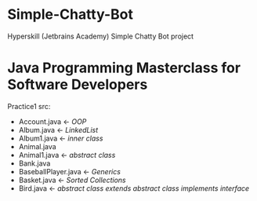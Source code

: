 # Simple-Chatty-Bot
Hyperskill (Jetbrains Academy) Simple Chatty Bot project

# Java Programming Masterclass for Software Developers
Practice1
src: 
- Account.java ← *OOP*
- Album.java ← *LinkedList*
- Album1.java ← *inner class*
- Animal.java
- Animal1.java ← *abstract class*
- Bank.java
- BaseballPlayer.java ← *Generics*
- Basket.java ← *Sorted Collections*
- Bird.java ← *abstract class extends abstract class implements interface*


